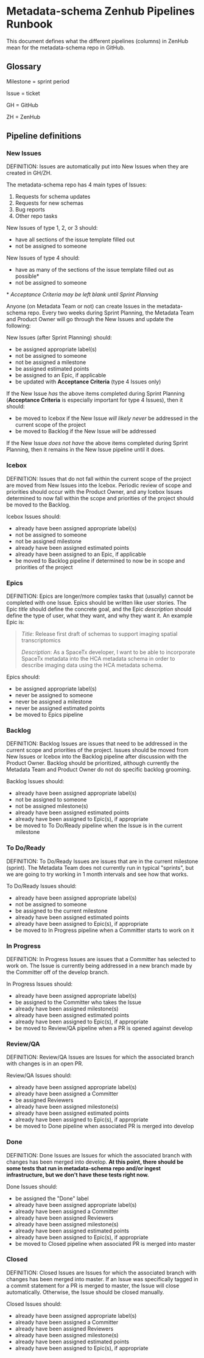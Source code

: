 # Metadata-schema Zenhub Pipelines Runbook

This document defines what the different pipelines (columns) in ZenHub mean for the metadata-schema repo in GitHub.

## Glossary

Milestone = sprint period

Issue = ticket

GH = GitHub

ZH = ZenHub

## Pipeline definitions

### New Issues

DEFINITION: Issues are automatically put into New Issues when they are
created in GH/ZH.

The metadata-schema repo has 4 main types of Issues:

1.  Requests for schema updates
1.  Requests for new schemas
1.  Bug reports
1.  Other repo tasks

New Issues of type 1, 2, or 3 should:
-   have all sections of the issue template filled out
-   not be assigned to someone

New Issues of type 4 should:
-   have as many of the sections of the issue template filled out as possible*
-   not be assigned to someone

\* *Acceptance Criteria may be left blank until Sprint Planning*

Anyone (on Metadata Team or not) can create Issues in the metadata-schema repo. Every two weeks during Sprint Planning, the Metadata Team and Product Owner will go through the New Issues and update the following:

New Issues (after Sprint Planning) should:
-   be assigned appropriate label(s)
-   not be assigned to someone
-   not be assigned a milestone
-   be assigned estimated points
-   be assigned to an Epic, if applicable
-   be updated with **Acceptance Criteria** (type 4 Issues only)

If the New Issue *has* the above items completed during Sprint Planning (**Acceptance Criteria** is especially important for type 4 Issues), then it should:
-   be moved to Icebox if the New Issue *will likely never* be addressed in the current scope of the project
-   be moved to Backlog if the New Issue *will* be addressed

If the New Issue *does not have* the above items completed during Sprint Planning, then it remains in the New Issue pipeline until it does.

### Icebox

DEFINITION: Issues that do not fall within the current scope of the project are moved from New Issues into the Icebox. Periodic review of scope and priorities should occur with the Product Owner, and any Icebox Issues determined to now fall within the scope and priorities of the project should be moved to the Backlog.

Icebox Issues should:
-   already have been assigned appropriate label(s)
-   not be assigned to someone
-   not be assigned milestone
-   already have been assigned estimated points
-   already have been assigned to an Epic, if applicable
-   be moved to Backlog pipeline if determined to now be in scope and priorities of the project

### Epics

DEFINITION: Epics are longer/more complex tasks that (usually) cannot be completed with one Issue. Epics should be written like user stories. The Epic *title* should define the concrete goal, and the Epic *description* should define the type of user, what they want, and why they want it. An example Epic is:

> *Title*: Release first draft of schemas to support imaging spatial
> transcriptomics
>
> *Description*: As a SpaceTx developer, I want to be able to
> incorporate SpaceTx metadata into the HCA metadata schema in order to
> describe imaging data using the HCA metadata schema.

Epics should:
-   be assigned appropriate label(s)
-   never be assigned to someone
-   never be assigned a milestone
-   never be assigned estimated points
-   be moved to Epics pipeline

### Backlog

DEFINITION: Backlog Issues are issues that need to be addressed in the current scope and priorities of the project. Issues should be moved from New Issues or Icebox into the Backlog pipeline after discussion with the Product Owner. Backlog should be prioritized, although currently the Metadata Team and Product Owner do not do specific backlog grooming.

Backlog Issues should:
-   already have been assigned appropriate label(s)
-   not be assigned to someone
-   not be assigned milestone(s)
-   already have been assigned estimated points
-   already have been assigned to Epic(s), if appropriate
-   be moved to To Do/Ready pipeline when the Issue is in the current milestone

### To Do/Ready

DEFINITION: To Do/Ready Issues are issues that are in the current milestone (sprint). The Metadata Team does not currently run in typical "sprints", but we are going to try working in 1 month intervals and see how that works.

To Do/Ready Issues should:
-   already have been assigned appropriate label(s)
-   not be assigned to someone
-   be assigned to the current milestone
-   already have been assigned estimated points
-   already have been assigned to Epic(s), if appropriate
-   be moved to In Progress pipeline when a Committer starts to work on it

### In Progress

DEFINITION: In Progress Issues are issues that a Committer has selected to work on. The Issue is currently being addressed in a new branch made by the Committer off of the develop branch.

In Progress Issues should:
-   already have been assigned appropriate label(s)
-   be assigned to the Committer who takes the Issue
-   already have been assigned milestone(s)
-   already have been assigned estimated points
-   already have been assigned to Epic(s), if appropriate
-   be moved to Review/QA pipeline when a PR is opened against develop

### Review/QA

DEFINITION: Review/QA Issues are Issues for which the associated branch with changes is in an open PR.

Review/QA Issues should:
-   already have been assigned appropriate label(s)
-   already have been assigned a Committer
-   be assigned Reviewers
-   already have been assigned milestone(s)
-   already have been assigned estimated points
-   already have been assigned to Epic(s), if appropriate
-   be moved to Done pipeline when associated PR is merged into develop

### Done

DEFINITION: Done Issues are Issues for which the associated branch with changes has been merged into develop. **At this point, there should be some tests that run in metadata-schema repo and/or ingest infrastructure, but we don't have these tests right now.**

Done Issues should:
-   be assigned the "Done" label
-   already have been assigned appropriate label(s)
-   already have been assigned a Committer
-   already have been assigned Reviewers
-   already have been assigned milestone(s)
-   already have been assigned estimated points
-   already have been assigned to Epic(s), if appropriate
-   be moved to Closed pipeline when associated PR is merged into master

### Closed

DEFINITION: Closed Issues are Issues for which the associated branch with changes has been merged into master. If an Issue was specifically tagged in a commit statement for a PR is merged to master, the Issue will close automatically. Otherwise, the Issue should be closed manually.

Closed Issues should:
-   already have been assigned appropriate label(s)
-   already have been assigned a Committer
-   already have been assigned Reviewers
-   already have been assigned milestone(s)
-   already have been assigned estimated points
-   already have been assigned to Epic(s), if appropriate

